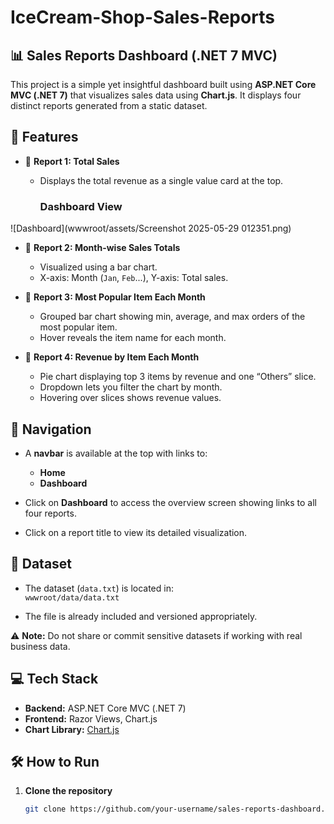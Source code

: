 # IceCream-Shop-Sales-Reports

## 📊 Sales Reports Dashboard (.NET 7 MVC)

This project is a simple yet insightful dashboard built using **ASP.NET Core MVC (.NET 7)** that visualizes sales data using **Chart.js**. It displays four distinct reports generated from a static dataset.

## 🚀 Features

- 🔹 **Report 1: Total Sales**
  - Displays the total revenue as a single value card at the top.
 
    ### Dashboard View
![Dashboard](wwwroot/assets/Screenshot 2025-05-29 012351.png)


- 🔹 **Report 2: Month-wise Sales Totals**
  - Visualized using a bar chart.
  - X-axis: Month (`Jan`, `Feb`...), Y-axis: Total sales.

- 🔹 **Report 3: Most Popular Item Each Month**
  - Grouped bar chart showing min, average, and max orders of the most popular item.
  - Hover reveals the item name for each month.

- 🔹 **Report 4: Revenue by Item Each Month**
  - Pie chart displaying top 3 items by revenue and one “Others” slice.
  - Dropdown lets you filter the chart by month.
  - Hovering over slices shows revenue values.

## 🧭 Navigation

- A **navbar** is available at the top with links to:
  - **Home**
  - **Dashboard**

- Click on **Dashboard** to access the overview screen showing links to all four reports.
- Click on a report title to view its detailed visualization.

## 📁 Dataset

- The dataset (`data.txt`) is located in:  
  `wwwroot/data/data.txt`

- The file is already included and versioned appropriately.

⚠️ **Note:** Do not share or commit sensitive datasets if working with real business data.

## 💻 Tech Stack

- **Backend:** ASP.NET Core MVC (.NET 7)
- **Frontend:** Razor Views, Chart.js
- **Chart Library:** [Chart.js](https://www.chartjs.org/)

## 🛠️ How to Run

1. **Clone the repository**
   ```bash
   git clone https://github.com/your-username/sales-reports-dashboard.git


